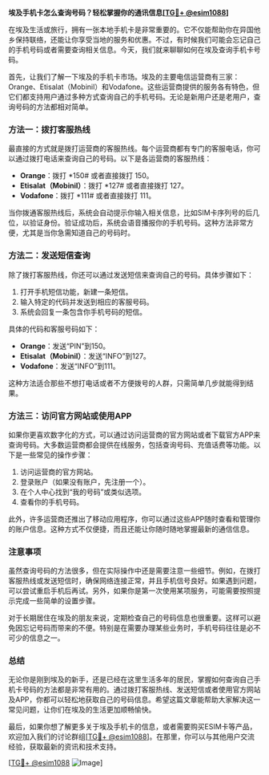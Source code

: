 **埃及手机卡怎么查询号码？轻松掌握你的通讯信息[[TG💪+ @esim1088](https://t.me/s/esim1088)]**

在埃及生活或旅行，拥有一张本地手机卡是非常重要的。它不仅能帮助你在异国他乡保持联络，还能让你享受当地的服务和优惠。不过，有时候我们可能会忘记自己的手机号码或者需要查询相关信息。今天，我们就来聊聊如何在埃及查询手机卡号码。

首先，让我们了解一下埃及的手机卡市场。埃及的主要电信运营商有三家：Orange、Etisalat（Mobinil）和Vodafone。这些运营商提供的服务各有特色，但它们都支持用户通过多种方式查询自己的手机号码。无论是新用户还是老用户，查询号码的方法都相对简单。

### 方法一：拨打客服热线

最直接的方式就是拨打运营商的客服热线。每个运营商都有专门的客服电话，你可以通过拨打电话来查询自己的号码。以下是各运营商的客服热线：

- **Orange**：拨打 *150# 或者直接拨打 150。
- **Etisalat（Mobinil）**：拨打 *127# 或者直接拨打 127。
- **Vodafone**：拨打 *111# 或者直接拨打 111。

当你拨通客服热线后，系统会自动提示你输入相关信息，比如SIM卡序列号的后几位，以验证身份。验证成功后，系统会语音播报你的手机号码。这种方法非常方便，尤其是当你急需知道自己的号码时。

### 方法二：发送短信查询

除了拨打客服热线，你还可以通过发送短信来查询自己的号码。具体步骤如下：

1. 打开手机短信功能，新建一条短信。
2. 输入特定的代码并发送到相应的客服号码。
3. 系统会回复一条包含你手机号码的短信。

具体的代码和客服号码如下：

- **Orange**：发送“PIN”到150。
- **Etisalat（Mobinil）**：发送“INFO”到127。
- **Vodafone**：发送“INFO”到111。

这种方法适合那些不想打电话或者不方便拨号的人群，只需简单几步就能得到结果。

### 方法三：访问官方网站或使用APP

如果你更喜欢数字化的方式，可以通过访问运营商的官方网站或者下载官方APP来查询号码。大多数运营商都会提供在线服务，包括查询号码、充值话费等功能。以下是一些常见的操作步骤：

1. 访问运营商的官方网站。
2. 登录账户（如果没有账户，先注册一个）。
3. 在个人中心找到“我的号码”或类似选项。
4. 查看你的手机号码。

此外，许多运营商还推出了移动应用程序，你可以通过这些APP随时查看和管理你的账户信息。这种方式不仅便捷，而且还能让你随时随地掌握最新的通信信息。

### 注意事项

虽然查询号码的方法很多，但在实际操作中还是需要注意一些细节。例如，在拨打客服热线或发送短信时，确保网络连接正常，并且手机信号良好。如果遇到问题，可以尝试重启手机后再试。另外，如果你是第一次使用某项服务，可能需要按照提示完成一些简单的设置步骤。

对于长期居住在埃及的朋友来说，定期检查自己的号码信息也很重要。这样可以避免因忘记号码而带来的不便。特别是在需要办理某些业务时，手机号码往往是必不可少的信息之一。

### 总结

无论你是刚到埃及的新手，还是已经在这里生活多年的居民，掌握如何查询自己手机卡号码的方法都是非常有用的。通过拨打客服热线、发送短信或者使用官方网站及APP，你都可以轻松地获取自己的号码信息。希望这篇文章能帮助大家解决这一常见问题，让你们在埃及的生活更加顺畅愉快。

最后，如果你想了解更多关于埃及手机卡的信息，或者需要购买ESIM卡等产品，欢迎加入我们的讨论群组[[TG💪+ @esim1088](https://t.me/s/esim1088)]。在那里，你可以与其他用户交流经验，获取最新的资讯和技术支持。

[[TG💪+ @esim1088](https://t.me/s/esim1088) ![Image](https://i.postimg.cc/4NQfJmqS/Snipaste-2025-05-13-00-14-12.png)]